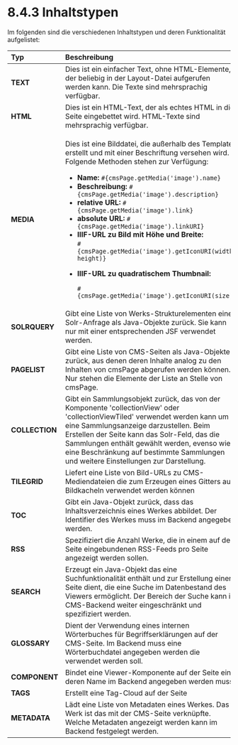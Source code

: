 # 8.4.3 Inhaltstypen

Im folgenden sind die verschiedenen Inhaltstypen und deren Funktionalität aufgelistet:

<table>
  <thead>
    <tr>
      <th style="text-align:left">Typ</th>
      <th style="text-align:left">Beschreibung</th>
    </tr>
  </thead>
  <tbody>
    <tr>
      <td style="text-align:left"><b>TEXT</b> 
      </td>
      <td style="text-align:left">Dies ist ein einfacher Text, ohne HTML-Elemente, der beliebig in der Layout-Datei
        aufgerufen werden kann. Die Texte sind mehrsprachig verf&#xFC;gbar.</td>
    </tr>
    <tr>
      <td style="text-align:left"><b>HTML</b> 
      </td>
      <td style="text-align:left">Dies ist ein HTML-Text, der als echtes HTML in die Seite eingebettet wird.
        HTML-Texte sind mehrsprachig verf&#xFC;gbar.</td>
    </tr>
    <tr>
      <td style="text-align:left"><b>MEDIA</b> 
      </td>
      <td style="text-align:left">
        <p>Dies ist eine Bilddatei, die au&#xDF;erhalb des Templates erstellt und
          mit einer Beschriftung versehen wird. Folgende Methoden stehen zur Verf&#xFC;gung:</p>
        <ul>
          <li><b>Name: </b><code>#{cmsPage.getMedia(&apos;image&apos;).name}</code>
          </li>
          <li><b>Beschreibung: </b><code>#{cmsPage.getMedia(&apos;image&apos;).description}</code>
          </li>
          <li><b>relative URL: </b><code>#{cmsPage.getMedia(&apos;image&apos;).link}</code>
          </li>
          <li><b>absolute URL: </b><code>#{cmsPage.getMedia(&apos;image&apos;).linkURI}</code>
          </li>
          <li><b>IIIF-URL zu Bild mit H&#xF6;he und Breite: <br /></b><code>#{cmsPage.getMedia(&apos;image&apos;).getIconURI(width, height)}</code>
          </li>
          <li>
            <p><b>IIIF-URL zu quadratischem Thumbnail:</b>
            </p>
            <p><code>#{cmsPage.getMedia(&apos;image&apos;).getIconURI(size)}</code>
            </p>
          </li>
        </ul>
      </td>
    </tr>
    <tr>
      <td style="text-align:left"><b>SOLRQUERY</b> 
      </td>
      <td style="text-align:left">Gibt eine Liste von Werks-Strukturelementen einer Solr-Anfrage als Java-Objekte
        zur&#xFC;ck. Sie kann nur mit einer entsprechenden JSF verwendet werden.</td>
    </tr>
    <tr>
      <td style="text-align:left"><b>PAGELIST</b> 
      </td>
      <td style="text-align:left">Gibt eine Liste von CMS-Seiten als Java-Objekte zur&#xFC;ck, aus denen
        deren Inhalte analog zu den Inhalten von cmsPage abgerufen werden k&#xF6;nnen.
        Nur stehen die Elemente der Liste an Stelle von cmsPage.</td>
    </tr>
    <tr>
      <td style="text-align:left"><b>COLLECTION</b>
      </td>
      <td style="text-align:left">Gibt ein Sammlungsobjekt zur&#xFC;ck, das von der Komponente &apos;collectionView&apos;
        oder &apos;collectionViewTiled&apos; verwendet werden kann um eine Sammlungsanzeige
        darzustellen. Beim Erstellen der Seite kann das Solr-Feld, das die Sammlungen
        enth&#xE4;lt gew&#xE4;hlt werden, evenso wie eine Beschr&#xE4;nkung auf
        bestimmte Sammlungen und weitere Einstellungen zur Darstellung.</td>
    </tr>
    <tr>
      <td style="text-align:left"><b>TILEGRID</b>
      </td>
      <td style="text-align:left">Liefert eine Liste von Bild-URLs zu CMS-Mediendateien die zum Erzeugen
        eines Gitters aus Bildkacheln verwendet werden k&#xF6;nnen</td>
    </tr>
    <tr>
      <td style="text-align:left"><b>TOC</b>
      </td>
      <td style="text-align:left">Gibt ein Java-Objekt zur&#xFC;ck, dass das Inhaltsverzeichnis eines Werkes
        abbildet. Der Identifier des Werkes muss im Backend angegeben werden.</td>
    </tr>
    <tr>
      <td style="text-align:left"><b>RSS</b>
      </td>
      <td style="text-align:left">Spezifiziert die Anzahl Werke, die in einem auf der Seite eingebundenen
        RSS-Feeds pro Seite angezeigt werden sollen.</td>
    </tr>
    <tr>
      <td style="text-align:left"><b>SEARCH</b>
      </td>
      <td style="text-align:left">Erzeugt ein Java-Objekt das eine Suchfunktionalit&#xE4;t enth&#xE4;lt
        und zur Erstellung einer Seite dient, die eine Suche im Datenbestand des
        Viewers erm&#xF6;glicht. Der Bereich der Suche kann im CMS-Backend weiter
        eingeschr&#xE4;nkt und spezifiziert werden.</td>
    </tr>
    <tr>
      <td style="text-align:left"><b>GLOSSARY</b>
      </td>
      <td style="text-align:left">Dient der Verwendung eines internen W&#xF6;rterbuches f&#xFC;r Begriffserkl&#xE4;rungen
        auf der CMS-Seite. Im Backend muss eine W&#xF6;rterbuchdatei angegeben
        werden die verwendet werden soll.</td>
    </tr>
    <tr>
      <td style="text-align:left"><b>COMPONENT</b>
      </td>
      <td style="text-align:left">Bindet eine Viewer-Komponente auf der Seite ein, deren Name im Backend
        angegeben werden muss.</td>
    </tr>
    <tr>
      <td style="text-align:left"><b>TAGS</b>
      </td>
      <td style="text-align:left">Erstellt eine Tag-Cloud auf der Seite</td>
    </tr>
    <tr>
      <td style="text-align:left"><b>METADATA</b>
      </td>
      <td style="text-align:left">L&#xE4;dt eine Liste von Metadaten eines Werkes. Das Werk ist das mit
        der CMS-Seite verkn&#xFC;pfte. Welche Metadaten angezeigt werden kann im
        Backend festgelegt werden.</td>
    </tr>
  </tbody>
</table>

